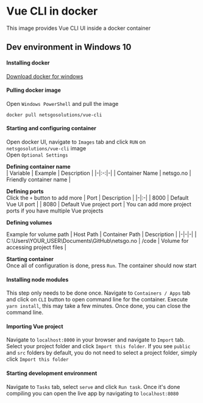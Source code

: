 # Vue CLI in docker
This image provides Vue CLI UI inside a docker container



## Dev environment in Windows 10


#### Installing docker
[Download docker for windows](https://hub.docker.com/editions/community/docker-ce-desktop-windows )


#### Pulling docker image
Open `Windows PowerShell` and pull the image

```
docker pull netsgosolutions/vue-cli
```

#### Starting and configuring container
Open docker UI, navigate to `Images` tab and click `RUN` on `netsgosolutions/vue-cli` image<br />
Open `Optional Settings` 

<b>Defining container name</b><br />
| Variable | Example | Description |
|-|:-:|-|
| Container Name | netsgo.no | Friendly container name |

<b>Defining ports</b><br />
Click the `+` button to add more
| Port | Description |
|-|:-|
| 8000 | Default Vue UI port |
| 8080 | Default Vue project port |
You can add more project ports if you have multiple Vue projects

<b>Defining volumes</b><br />

Example for volume path
| Host Path | Container Path | Description |
|-|-|-|
| C:\Users\YOUR_USER\Documents\GitHub\netsgo.no | /code | Volume for accessing project files |

<b>Starting container</b><br />
Once all of configuration is done, press `Run`. The container should now start

#### Installing node modules
This step only needs to be done once. Navigate to `Containers / Apps` tab and click on `CLI` button to open command line for the container. Execute `yarn install`, this may take a few minutes. Once done, you can close the command line.

#### Importing Vue project
Navigate to `localhost:8000` in your browser and navigate to `Import` tab. Select your project folder and click `Import this folder`. If you see `public` and `src` folders by default, you do not need to select a project folder, simply click `Import this folder`

#### Starting development environment
Navigate to `Tasks` tab, select `serve` and click `Run task`. Once it's done compiling you can open the live app by navigating to `localhost:8080`


